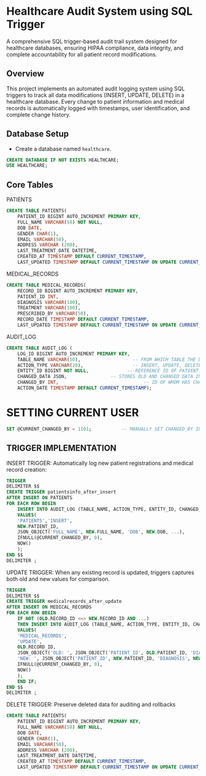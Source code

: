 # Healthcare Audit System using SQL Trigger 

A comprehensive SQL trigger-based audit trail system designed for healthcare databases, ensuring HIPAA compliance, data integrity, and complete accountability for all patient record modifications.

## Overview

This project implements an automated audit logging system using SQL triggers to track all data modifications (INSERT, UPDATE, DELETE) in a healthcare database. Every change to patient information and medical records is automatically logged with timestamps, user identification, and complete change history.


## Database Setup

- Create a database named `healthcare`.
```sql
CREATE DATABASE IF NOT EXISTS HEALTHCARE;
USE HEALTHCARE;
```

## Core Tables 
PATIENTS 
```sql
CREATE TABLE PATIENTS(
	PATIENT_ID BIGINT AUTO_INCREMENT PRIMARY KEY,
    FULL_NAME VARCHAR(50) NOT NULL,
    DOB DATE,
    GENDER CHAR(1),
    EMAIL VARCHAR(50),
    ADDRESS VARCHAR (200),
    LAST_TREATMENT_DATE DATETIME,
    CREATED_AT TIMESTAMP DEFAULT CURRENT_TIMESTAMP,
    LAST_UPDATED TIMESTAMP DEFAULT CURRENT_TIMESTAMP ON UPDATE CURRENT_TIMESTAMP);
```
MEDICAL_RECORDS 
```sql
CREATE TABLE MEDICAL_RECORDS(
	RECORD_ID BIGINT AUTO_INCREMENT PRIMARY KEY,
    PATIENT_ID INT,
    DIAGNOSIS VARCHAR(100),
    TREATMENT VARCHAR(100), 
    PRESCRIBED_BY VARCHAR(50),
    RECORD_DATE TIMESTAMP DEFAULT CURRENT_TIMESTAMP,
    LAST_UPDATED TIMESTAMP DEFAULT CURRENT_TIMESTAMP ON UPDATE CURRENT_TIMESTAMP);
```
AUDIT_LOG
```sql
CREATE TABLE AUDIT_LOG (
	LOG_ID BIGINT AUTO_INCREMENT PRIMARY KEY,
    TABLE_NAME VARCHAR(50),					  -- FROM WHICH TABLE THE DATA HAS BEEN CHANGED 
    ACTION_TYPE VARCHAR(20), 				  -- INSERT, UPDATE, DELETE		
    ENTITY_ID BIGINT NOT NULL,				-- REFERENCE ID OF PATIENT_ID & RECORD_ID
    CHANGED_DATA JSON,                -- STORES OLD AND CHANGED DATA IN JSON FORMAT
    CHANGED_BY INT, 						      -- ID OF WHOM HAS CHANGED THE DATA
    ACTION_DATE TIMESTAMP DEFAULT CURRENT_TIMESTAMP);
```
# SETTING CURRENT USER
```sql
SET @CURRENT_CHANGED_BY = 1101;           -- MANUALLY SET CHANGED_BY ID 
```

## TRIGGER IMPLEMENTATION
INSERT TRIGGER: Automatically log new patient registrations and medical record creation:
```sql
TRIGGER 
DELIMITER $$
CREATE TRIGGER patientsinfo_after_insert
AFTER INSERT ON PATIENTS 
FOR EACH ROW BEGIN
    INSERT INTO AUDIT_LOG (TABLE_NAME, ACTION_TYPE, ENTITY_ID, CHANGED_DATA, CHANGED_BY, ACTION_DATE)
    VALUES(
	'PATIENTS','INSERT',
	NEW.PATIENT_ID,
    JSON_OBJECT('FULL_NAME', NEW.FULL_NAME, 'DOB', NEW.DOB, ...),
    IFNULL(@CURRENT_CHANGED_BY, 0),
    NOW()
    );
END $$
DELIMITER ;
```

UPDATE TRIGGER: When any existing record is updated, triggers captures both old and new values for comparison.
```sql
TRIGGER 
DELIMITER $$
CREATE TRIGGER medicalrecords_after_update
AFTER INSERT ON MEDICAL_RECORDS 
FOR EACH ROW BEGIN
	IF NOT (OLD.RECORD_ID <=> NEW.RECORD_ID AND ...)
	THEN INSERT INTO AUDIT_LOG (TABLE_NAME, ACTION_TYPE, ENTITY_ID, CHANGED_DATA, CHANGED_BY, ACTION_DATE)
    VALUES(
	'MEDICAL_RECORDS',
	'UPDATE',
	OLD.RECORD_ID,
	JSON_OBJECT('OLD: ', JSON_OBJECT('PATIENT_ID', OLD.PATIENT_ID, 'DIAGNOSIS', OLD.DIAGNOSIS, ....),
	'NEW: ', JSON_OBJECT('PATIENT_ID', NEW.PATIENT_ID, 'DIAGNOSIS', NEW.DIAGNOSIS, ....)),
    IFNULL(@CURRENT_CHANGED_BY, 0),
    NOW()
    );
	END IF;
END $$
DELIMITER ;
```

DELETE TRIGGER: Preserve deleted data for auditing and rollbacks
```sql
CREATE TABLE PATIENTS(
	PATIENT_ID BIGINT AUTO_INCREMENT PRIMARY KEY,
    FULL_NAME VARCHAR(50) NOT NULL,
    DOB DATE,
    GENDER CHAR(1),
    EMAIL VARCHAR(50),
    ADDRESS VARCHAR (200),
    LAST_TREATMENT_DATE DATETIME,
    CREATED_AT TIMESTAMP DEFAULT CURRENT_TIMESTAMP,
    LAST_UPDATED TIMESTAMP DEFAULT CURRENT_TIMESTAMP ON UPDATE CURRENT_TIMESTAMP);
```

